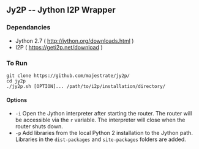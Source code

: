 ## Jy2P -- Jython I2P Wrapper

### Dependancies

* Jython 2.7 ( http://jython.org/downloads.html )
* I2P ( https://geti2p.net/download )

### To Run

    git clone https://github.com/majestrate/jy2p/
    cd jy2p
    ./jy2p.sh [OPTION]... /path/to/i2p/installation/directory/

#### Options

* `-i` Open the Jython interpreter after starting the router. The router will
  be accessible via the `r` variable. The interpreter will close when the
  router shuts down.
* `-p` Add libraries from the local Python 2 installation to the Jython path.
  Libraries in the `dist-packages` and `site-packages` folders are added.

